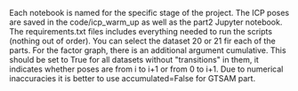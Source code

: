 Each notebook is named for the specific stage of the project. The ICP poses are saved in the code/icp_warm_up as well as the part2 Jupyter notebook. The requirements.txt files includes everything needed to run the scripts (nothing out of order). You can select the dataset 20 or 21 fir each of the parts. For the factor graph, there is an additional argument cumulative. This should be set to True for all datasets without "transitions" in them, it indicates whether poses are from i to i+1 or from 0 to i+1. Due to numerical inaccuracies it is better to use accumulated=False for GTSAM part.